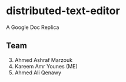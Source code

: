 # distributed-text-editor

A Google Doc Replica

## Team
3. Ahmed Ashraf Marzouk
2. Kareem Amr Younes (ME)
1. Ahmed Ali Qenawy


